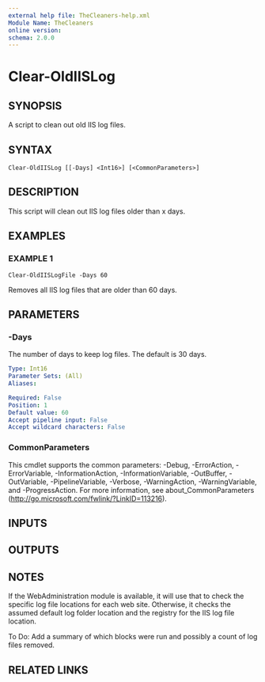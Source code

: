 ```yaml
---
external help file: TheCleaners-help.xml
Module Name: TheCleaners
online version:
schema: 2.0.0
---
```


# Clear-OldIISLog

## SYNOPSIS
A script to clean out old IIS log files.

## SYNTAX

```
Clear-OldIISLog [[-Days] <Int16>] [<CommonParameters>]
```

## DESCRIPTION
This script will clean out IIS log files older than x days.

## EXAMPLES

### EXAMPLE 1
```
Clear-OldIISLogFile -Days 60
```

Removes all IIS log files that are older than 60 days.

## PARAMETERS

### -Days
The number of days to keep log files.
The default is 30 days.

```yaml
Type: Int16
Parameter Sets: (All)
Aliases:

Required: False
Position: 1
Default value: 60
Accept pipeline input: False
Accept wildcard characters: False
```

### CommonParameters
This cmdlet supports the common parameters: -Debug, -ErrorAction, -ErrorVariable, -InformationAction, -InformationVariable, -OutBuffer, -OutVariable, -PipelineVariable, -Verbose, -WarningAction, -WarningVariable, and -ProgressAction. 
For more information, see about_CommonParameters (http://go.microsoft.com/fwlink/?LinkID=113216).

## INPUTS

## OUTPUTS

## NOTES
If the WebAdministration module is available, it will use that to check the specific log file locations for
each web site.
Otherwise, it checks the assumed default log folder location and the registry for the IIS
log file location.

To Do: Add a summary of which blocks were run and possibly a count of log files removed.

## RELATED LINKS
